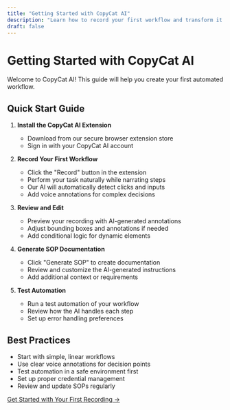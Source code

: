 ```yaml
---
title: "Getting Started with CopyCat AI"
description: "Learn how to record your first workflow and transform it into an automated process"
draft: false
---
```


# Getting Started with CopyCat AI

Welcome to CopyCat AI! This guide will help you create your first automated workflow.

## Quick Start Guide

1. **Install the CopyCat AI Extension**
   - Download from our secure browser extension store
   - Sign in with your CopyCat AI account

2. **Record Your First Workflow**
   - Click the "Record" button in the extension
   - Perform your task naturally while narrating steps
   - Our AI will automatically detect clicks and inputs
   - Add voice annotations for complex decisions

3. **Review and Edit**
   - Preview your recording with AI-generated annotations
   - Adjust bounding boxes and annotations if needed
   - Add conditional logic for dynamic elements

4. **Generate SOP Documentation**
   - Click "Generate SOP" to create documentation
   - Review and customize the AI-generated instructions
   - Add additional context or requirements

5. **Test Automation**
   - Run a test automation of your workflow
   - Review how the AI handles each step
   - Set up error handling preferences

## Best Practices

- Start with simple, linear workflows
- Use clear voice annotations for decision points
- Test automation in a safe environment first
- Set up proper credential management
- Review and update SOPs regularly

[Get Started with Your First Recording →](https://github.com/pritzvi/hugo-mock-landing-page) 